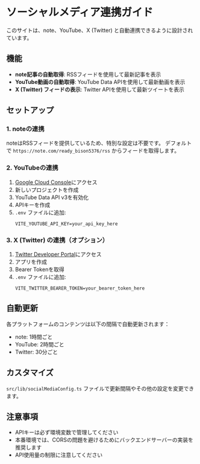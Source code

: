 # ソーシャルメディア連携ガイド

このサイトは、note、YouTube、X (Twitter) と自動連携できるように設計されています。

## 機能

- **note記事の自動取得**: RSSフィードを使用して最新記事を表示
- **YouTube動画の自動取得**: YouTube Data APIを使用して最新動画を表示
- **X (Twitter) フィードの表示**: Twitter APIを使用して最新ツイートを表示

## セットアップ

### 1. noteの連携

noteはRSSフィードを提供しているため、特別な設定は不要です。
デフォルトで `https://note.com/ready_bison5376/rss` からフィードを取得します。

### 2. YouTubeの連携

1. [Google Cloud Console](https://console.cloud.google.com/)にアクセス
2. 新しいプロジェクトを作成
3. YouTube Data API v3を有効化
4. APIキーを作成
5. `.env` ファイルに追加:
   ```
   VITE_YOUTUBE_API_KEY=your_api_key_here
   ```

### 3. X (Twitter) の連携（オプション）

1. [Twitter Developer Portal](https://developer.twitter.com/)にアクセス
2. アプリを作成
3. Bearer Tokenを取得
4. `.env` ファイルに追加:
   ```
   VITE_TWITTER_BEARER_TOKEN=your_bearer_token_here
   ```

## 自動更新

各プラットフォームのコンテンツは以下の間隔で自動更新されます：

- note: 1時間ごと
- YouTube: 2時間ごと
- Twitter: 30分ごと

## カスタマイズ

`src/lib/socialMediaConfig.ts` ファイルで更新間隔やその他の設定を変更できます。

## 注意事項

- APIキーは必ず環境変数で管理してください
- 本番環境では、CORSの問題を避けるためにバックエンドサーバーの実装を推奨します
- API使用量の制限に注意してください
